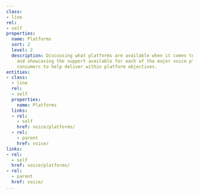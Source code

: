 ```yaml
---
class:
- line
rel:
- self
properties:
  name: Platforms
  sort: 2
  level: 2
  description: Discussing what platforms are available when it comes to voice-enablement,
    and showcasing the support available for each of the major voice platforms, encouraging
    consumers to help deliver within platform objectives.
entities:
- class:
  - line
  rel:
  - self
  properties:
    name: Platforms
  links:
  - rel:
    - self
    href: voice/platforms/
  - rel:
    - parent
    href: voice/
links:
- rel:
  - self
  href: voice/platforms/
- rel:
  - parent
  href: voice/
...
```

